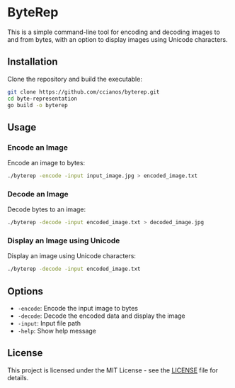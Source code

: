 # ByteRep

This is a simple command-line tool for encoding and decoding images to and from bytes, with an option to display images using Unicode characters.

## Installation

Clone the repository and build the executable:

```bash
git clone https://github.com/ccianos/byterep.git
cd byte-representation
go build -o byterep
```

## Usage

### Encode an Image

Encode an image to bytes:

```bash
./byterep -encode -input input_image.jpg > encoded_image.txt
```

### Decode an Image

Decode bytes to an image:

```bash
./byterep -decode -input encoded_image.txt > decoded_image.jpg
```

### Display an Image using Unicode

Display an image using Unicode characters:

```bash
./byterep -decode -input encoded_image.txt
```

## Options

- `-encode`: Encode the input image to bytes
- `-decode`: Decode the encoded data and display the image
- `-input`: Input file path
- `-help`: Show help message

## License

This project is licensed under the MIT License - see the [LICENSE](LICENSE) file for details.

